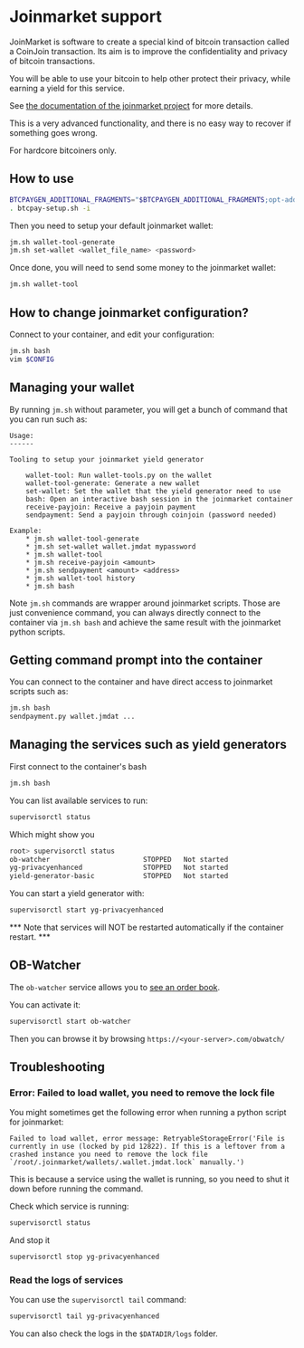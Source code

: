 # Joinmarket support

JoinMarket is software to create a special kind of bitcoin transaction called a CoinJoin transaction. Its aim is to improve the confidentiality and privacy of bitcoin transactions.

You will be able to use your bitcoin to help other protect their privacy, while earning a yield for this service.

See [the documentation of the joinmarket project](https://github.com/JoinMarket-Org/JoinMarket-Docs/blob/master/High-level-design.md) for more details.

This is a very advanced functionality, and there is no easy way to recover if something goes wrong.

For hardcore bitcoiners only.

## How to use

```bash
BTCPAYGEN_ADDITIONAL_FRAGMENTS="$BTCPAYGEN_ADDITIONAL_FRAGMENTS;opt-add-joinmarket"
. btcpay-setup.sh -i
```

Then you need to setup your default joinmarket wallet:

```bash
jm.sh wallet-tool-generate
jm.sh set-wallet <wallet_file_name> <password>
```

Once done, you will need to send some money to the joinmarket wallet:

```bash
jm.sh wallet-tool
```

## How to change joinmarket configuration?

Connect to your container, and edit your configuration:

```bash
jm.sh bash
vim $CONFIG
```

## Managing your wallet

By running `jm.sh` without parameter, you will get a bunch of command that you can run such as:

```
Usage:
------

Tooling to setup your joinmarket yield generator

    wallet-tool: Run wallet-tools.py on the wallet
    wallet-tool-generate: Generate a new wallet
    set-wallet: Set the wallet that the yield generator need to use
    bash: Open an interactive bash session in the joinmarket container
    receive-payjoin: Receive a payjoin payment
    sendpayment: Send a payjoin through coinjoin (password needed)

Example:
    * jm.sh wallet-tool-generate
    * jm.sh set-wallet wallet.jmdat mypassword
    * jm.sh wallet-tool
    * jm.sh receive-payjoin <amount>
    * jm.sh sendpayment <amount> <address>
    * jm.sh wallet-tool history
    * jm.sh bash
```

Note `jm.sh` commands are wrapper around joinmarket scripts. Those are just convenience command, you can always directly connect to the container via `jm.sh bash` and achieve the same result with the joinmarket python scripts.

## Getting command prompt into the container

You can connect to the container and have direct access to joinmarket scripts such as:

```bash
jm.sh bash
sendpayment.py wallet.jmdat ...
```

## Managing the services such as yield generators

First connect to the container's bash

```bash
jm.sh bash
```
You can list available services to run:

```bash
supervisorctl status
```

Which might show you

```bash
root> supervisorctl status
ob-watcher                       STOPPED   Not started
yg-privacyenhanced               STOPPED   Not started
yield-generator-basic            STOPPED   Not started
```

You can start a yield generator with:

```bash
supervisorctl start yg-privacyenhanced
```

*** Note that services will NOT be restarted automatically if the container restart. ***

## OB-Watcher

The `ob-watcher` service allows you to [see an order book](https://github.com/JoinMarket-Org/joinmarket-clientserver/blob/master/docs/orderbook.md).

You can activate it:

```bash
supervisorctl start ob-watcher
```

Then you can browse it by browsing `https://<your-server>.com/obwatch/`

## Troubleshooting

### Error: Failed to load wallet, you need to remove the lock file

You might sometimes get the following error when running a python script for joinmarket:

```
Failed to load wallet, error message: RetryableStorageError('File is currently in use (locked by pid 12822). If this is a leftover from a crashed instance you need to remove the lock file `/root/.joinmarket/wallets/.wallet.jmdat.lock` manually.')
```

This is because a service using the wallet is running, so you need to shut it down before running the command.

Check which service is running:
```bash
supervisorctl status
```

And stop it

```bash
supervisorctl stop yg-privacyenhanced
```

### Read the logs of services

You can use the `supervisorctl tail` command:
```bash
supervisorctl tail yg-privacyenhanced
```

You can also check the logs in the `$DATADIR/logs` folder.
